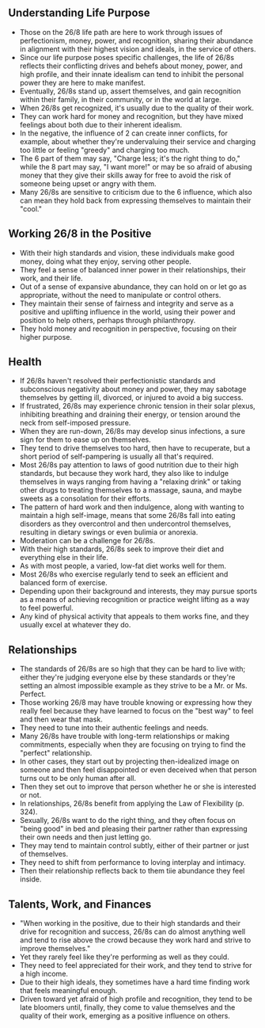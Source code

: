 ## Understanding Life Purpose
- Those on the 26/8 life path are here to work through issues of perfectionism, money, power, and recognition, sharing their abundance in alignment with their highest vision and ideals, in the service of others.
- Since our life purpose poses specific challenges, the life of 26/8s reflects their conflicting drives and behefs about money, power, and high profile, and their innate idealism can tend to inhibit the personal power they are here to make manifest.
- Eventually, 26/8s stand up, assert themselves, and gain recognition within their family, in their community, or in the world at large.
- When 26/8s get recognized, it's usually due to the quality of their work.
- They can work hard for money and recognition, but they have mixed feelings about both due to their inherent idealism.
- In the negative, the influence of 2 can create inner conflicts, for example, about whether they're undervaluing their service and charging too little or feeling "greedy" and charging too much.
- The 6 part of them may say, "Charge less; it's the right thing to do," while the 8 part may say, "I want more!" or may be so afraid of abusing money that they give their skills away for free to avoid the risk of someone being upset or angry with them.
- Many 26/8s are sensitive to criticism due to the 6 influence, which also can mean they hold back from expressing themselves to maintain their "cool."

## Working 26/8 in the Positive
- With their high standards and vision, these individuals make good money, doing what they enjoy, serving other people.
- They feel a sense of balanced inner power in their relationships, their work, and their life.
- Out of a sense of expansive abundance, they can hold on or let go as appropriate, without the need to manipulate or control others.
- They maintain their sense of fairness and integrity and serve as a positive and uplifting influence in the world, using their power and position to help others, perhaps through philanthropy.
- They hold money and recognition in perspective, focusing on their higher purpose.

## Health
- If 26/8s haven't resolved their perfectionistic standards and subconscious negativity about money and power, they may sabotage themselves by getting ill, divorced, or injured to avoid a big success.
- If frustrated, 26/8s may experience chronic tension in their solar plexus, inhibiting breathing and draining their energy, or tension around the neck from self-imposed pressure.
- When they are run-down, 26/8s may develop sinus infections, a sure sign for them to ease up on themselves.
- They tend to drive themselves too hard, then have to recuperate, but a short period of self-pampering is usually all that's required.
- Most 26/8s pay attention to laws of good nutrition due to their high standards, but because they work hard, they also like to indulge themselves in ways ranging from having a "relaxing drink" or taking other drugs to treating themselves to a massage, sauna, and maybe sweets as a consolation for their efforts.
- The pattern of hard work and then indulgence, along with wanting to maintain a high self-image, means that some 26/8s fall into eating disorders as they overcontrol and then undercontrol themselves, resulting in dietary swings or even bulimia or anorexia.
- Moderation can be a challenge for 26/8s.
- With their high standards, 26/8s seek to improve their diet and everything else in their life.
- As with most people, a varied, low-fat diet works well for them.
- Most 26/8s who exercise regularly tend to seek an efficient and balanced form of exercise.
- Depending upon their background and interests, they may pursue sports as a means of achieving recognition or practice weight lifting as a way to feel powerful.
- Any kind of physical activity that appeals to them works fine, and they usually excel at whatever they do.

## Relationships
- The standards of 26/8s are so high that they can be hard to live with; either they're judging everyone else by these standards or they're setting an almost impossible example as they strive to be a Mr. or Ms. Perfect.
- Those working 26/8 may have trouble knowing or expressing how they really feel because they have learned to focus on the "best way" to feel and then wear that mask.
- They need to tune into their authentic feelings and needs.
- Many 26/8s have trouble with long-term relationships or making commitments, especially when they are focusing on trying to find the "perfect" relationship.
- In other cases, they start out by projecting then-idealized image on someone and then feel disappointed or even deceived when that person turns out to be only human after all.
- Then they set out to improve that person whether he or she is interested or not.
- In relationships, 26/8s benefit from applying the Law of Flexibility (p. 324).
- Sexually, 26/8s want to do the right thing, and they often focus on "being good" in bed and pleasing their partner rather than expressing their own needs and then just letting go.
- They may tend to maintain control subtly, either of their partner or just of themselves.
- They need to shift from performance to loving interplay and intimacy.
- Then their relationship reflects back to them tiie abundance they feel inside.

## Talents, Work, and Finances
- "When working in the positive, due to their high standards and their drive for recognition and success, 26/8s can do almost anything well and tend to rise above the crowd because they work hard and strive to improve themselves."
- Yet they rarely feel like they're performing as well as they could.
- They need to feel appreciated for their work, and they tend to strive for a high income.
- Due to their high ideals, they sometimes have a hard time finding work that feels meaningful enough.
- Driven toward yet afraid of high profile and recognition, they tend to be late bloomers until, finally, they come to value themselves and the quality of their work, emerging as a positive influence on others.
